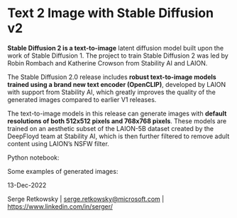 # Text 2 Image with Stable Diffusion v2

**Stable Diffusion 2 is a text-to-image** latent diffusion model built upon the work of Stable Diffusion 1. The project to train Stable Diffusion 2 was led by Robin Rombach and Katherine Crowson from Stability AI and LAION.

The Stable Diffusion 2.0 release includes **robust text-to-image models trained using a brand new text encoder (OpenCLIP)**, developed by LAION with support from Stability AI, which greatly improves the quality of the generated images compared to earlier V1 releases.

The text-to-image models in this release can generate images with **default resolutions of both 512x512 pixels and 768x768 pixels**.
These models are trained on an aesthetic subset of the LAION-5B dataset created by the DeepFloyd team at Stability AI, which is then further filtered to remove adult content using LAION’s NSFW filter.


Python notebook:


Some examples of generated images:


13-Dec-2022

Serge Retkowsky | serge.retkowsky@microsoft.com | https://www.linkedin.com/in/serger/
